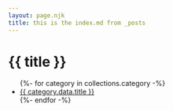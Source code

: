 ```yaml
---
layout: page.njk
title: this is the index.md from _posts
---
```

# {{ title }}
<ul>
{%- for category in collections.category -%}
  <li><a href="{{ category.data.url }}">{{ category.data.title }}</a></li>
{%- endfor -%}
</ul>
